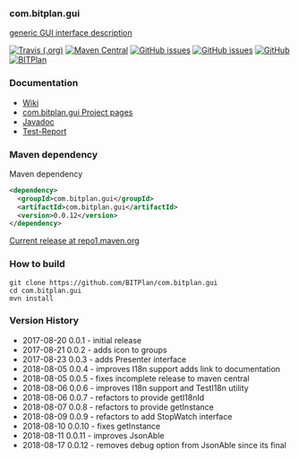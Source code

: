 ### com.bitplan.gui
[generic GUI interface description](http://www.bitplan.com/Com.bitplan.gui) 

[![Travis (.org)](https://img.shields.io/travis/BITPlan/com.bitplan.gui.svg)](https://travis-ci.org/BITPlan/com.bitplan.gui)
[![Maven Central](https://img.shields.io/maven-central/v/com.bitplan.gui/com.bitplan.gui.svg)](https://search.maven.org/artifact/com.bitplan.gui/com.bitplan.gui/0.0.12/jar)
[![GitHub issues](https://img.shields.io/github/issues/BITPlan/com.bitplan.gui.svg)](https://github.com/BITPlan/com.bitplan.gui/issues)
[![GitHub issues](https://img.shields.io/github/issues-closed/BITPlan/com.bitplan.gui.svg)](https://github.com/BITPlan/com.bitplan.gui/issues/?q=is%3Aissue+is%3Aclosed)
[![GitHub](https://img.shields.io/github/license/BITPlan/com.bitplan.gui.svg)](https://www.apache.org/licenses/LICENSE-2.0)
[![BITPlan](http://wiki.bitplan.com/images/wiki/thumb/3/38/BITPlanLogoFontLessTransparent.png/198px-BITPlanLogoFontLessTransparent.png)](http://www.bitplan.com)

### Documentation
* [Wiki](http://www.bitplan.com/Com.bitplan.gui)
* [com.bitplan.gui Project pages](https://BITPlan.github.io/com.bitplan.gui)
* [Javadoc](https://BITPlan.github.io/com.bitplan.gui/apidocs/index.html)
* [Test-Report](https://BITPlan.github.io/com.bitplan.gui/surefire-report.html)
### Maven dependency

Maven dependency
```xml
<dependency>
  <groupId>com.bitplan.gui</groupId>
  <artifactId>com.bitplan.gui</artifactId>
  <version>0.0.12</version>
</dependency>
```

[Current release at repo1.maven.org](http://repo1.maven.org/maven2/com/bitplan/gui/com.bitplan.gui/0.0.12/)

### How to build
```
git clone https://github.com/BITPlan/com.bitplan.gui
cd com.bitplan.gui
mvn install
```
### Version History
* 2017-08-20 0.0.1 - initial release
* 2017-08-21 0.0.2 - adds icon to groups
* 2017-08-23 0.0.3 - adds Presenter interface
* 2018-08-05 0.0.4 - improves I18n support adds link to documentation
* 2018-08-05 0.0.5 - fixes incomplete release to maven central
* 2018-08-06 0.0.6 - improves I18n support and TestI18n utility
* 2018-08-06 0.0.7 - refactors to provide getI18nId
* 2018-08-07 0.0.8 - refactors to provide getInstance
* 2018-08-09 0.0.9 - refactors to add StopWatch interface
* 2018-08-10 0.0.10 - fixes getInstance
* 2018-08-11 0.0.11 - improves JsonAble
* 2018-08-17 0.0.12 - removes debug option from JsonAble since its final
